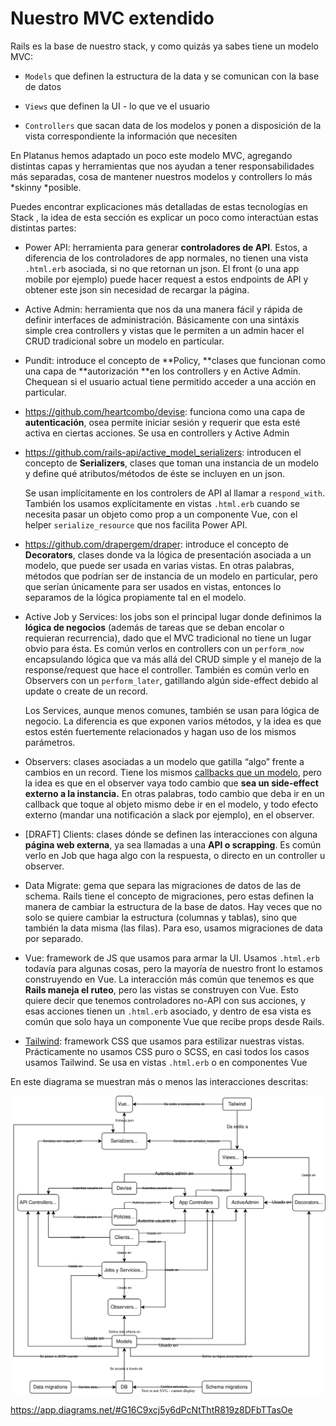 # Nuestro MVC extendido

Rails es la base de nuestro stack, y como quizás ya sabes tiene un modelo MVC:

* `Models` que definen la estructura de la data y se comunican con la base de datos

* `Views` que definen la UI - lo que ve el usuario

* `Controllers` que sacan data de los modelos y ponen a disposición de la vista correspondiente la información que necesiten

En Platanus hemos adaptado un poco este modelo MVC, agregando distintas capas y herramientas que nos ayudan a tener responsabilidades más separadas, cosa de mantener nuestros modelos y controllers lo más *skinny *posible.

Puedes encontrar explicaciones más detalladas de estas tecnologías en Stack , la idea de esta sección es explicar un poco como interactúan estas distintas partes:

* Power API: herramienta para generar **controladores de API**. Estos, a diferencia de los controladores de app normales, no tienen una vista `.html.erb` asociada, si no que retornan un json. El front (o una app mobile por ejemplo) puede hacer request a estos endpoints de API y obtener este json sin necesidad de recargar la página.

* Active Admin: herramienta que nos da una manera fácil y rápida de definir interfaces de administración. Básicamente con una sintáxis simple crea controllers y vistas que le permiten a un admin hacer el CRUD tradicional sobre un modelo en particular.

* Pundit: introduce el concepto de **Policy, **clases que funcionan como una capa de **autorización **en los controllers y en Active Admin. Chequean si el usuario actual tiene permitido acceder a una acción en particular.

* https://github.com/heartcombo/devise: funciona como una capa de **autenticación**, osea permite iniciar sesión y requerir que esta esté activa en ciertas acciones. Se usa en controllers y Active Admin

* https://github.com/rails-api/active_model_serializers: introducen el concepto de **Serializers**, clases que toman una instancia de un modelo y define qué atributos/métodos de éste se incluyen en un json.

    Se usan implícitamente en los controlers de API al llamar a `respond_with`. También los usamos explícitamente en vistas `.html.erb` cuando se necesita pasar un objeto como prop a un componente Vue, con el helper `serialize_resource` que nos facilita Power API.

* https://github.com/drapergem/draper: introduce el concepto de **Decorators**, clases donde va la lógica de presentación asociada a un modelo, que puede ser usada en varias vistas. En otras palabras, métodos que podrían ser de instancia de un modelo en particular, pero que serían únicamente para ser usados en vistas, entonces lo separamos de la lógica propiamente tal en el modelo.

* Active Job  y Services: los jobs son el principal lugar donde definimos la **lógica de negocios** (además de tareas que se deban encolar o requieran recurrencia), dado que el MVC tradicional no tiene un lugar obvio para ésta. Es común verlos en controllers con un `perform_now` encapsulando lógica que va más allá del CRUD simple y el manejo de la response/request que hace el controller. También es común verlo en Observers con un `perform_later`, gatillando algún side-effect debido al update o create de un record.

    Los Services, aunque menos comunes, también se usan para lógica de negocio. La diferencia es que exponen varios métodos, y la idea es que estos estén fuertemente relacionados y hagan uso de los mismos parámetros.

* Observers: clases asociadas a un modelo que gatilla “algo” frente a cambios en un record. Tiene los mismos [callbacks que un modelo](https://guides.rubyonrails.org/active_record_callbacks.html), pero la idea es que en el observer vaya todo cambio que **sea un side-effect externo a la instancia.** En otras palabras, todo cambio que deba ir en un callback que toque al objeto mismo debe ir en el modelo, y todo efecto externo (mandar una notificación a slack por ejemplo), en el observer.

* [DRAFT] Clients: clases dónde se definen las interacciones con alguna **página web externa**, ya sea llamadas a una **API o scrapping**. Es común verlo en Job que haga algo con la respuesta, o directo en un controller u observer.

* Data Migrate: gema que separa las migraciones de datos de las de schema. Rails tiene el concepto de migraciones, pero estas definen la manera de cambiar la estructura de la base de datos. Hay veces que no solo se quiere cambiar la estructura (columnas y tablas), sino que también la data misma (las filas). Para eso, usamos migraciones de data por separado.

* Vue: framework de JS que usamos para armar la UI. Usamos `.html.erb` todavía para algunas cosas, pero la mayoría de nuestro front lo estamos construyendo en Vue. La interacción más común que tenemos es que **Rails maneja el ruteo**, pero las vistas se construyen con Vue. Esto quiere decir que tenemos controladores no-API con sus acciones, y esas acciones tienen un `.html.erb` asociado, y dentro de esa vista es común que solo haya un componente Vue que recibe props desde Rails.

* [Tailwind](https://tailwindcss.com/): framework CSS que usamos para estilizar nuestras vistas. Prácticamente no usamos CSS puro o SCSS, en casi todos los casos usamos Tailwind. Se usa en vistas `.html.erb` o en componentes Vue

En este diagrama se muestran más o menos las interacciones descritas:

<img src='assets/nuestro-mvc-extendido-1.svgz'/>

https://app.diagrams.net/#G16C9xcj5y6dPcNtThtR819z8DFbTTasOe
